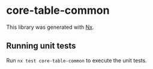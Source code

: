 # core-table-common

This library was generated with [Nx](https://nx.dev).

## Running unit tests

Run `nx test core-table-common` to execute the unit tests.
